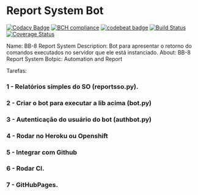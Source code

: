 # Report System Bot

[![Codacy Badge](https://api.codacy.com/project/badge/Grade/fd615a5c376c4271a8443d9c2fe52762)](https://app.codacy.com/app/afonsoaugustoventura/report_system_bot?utm_source=github.com&utm_medium=referral&utm_content=afonsoaugusto/report_system_bot&utm_campaign=Badge_Grade_Dashboard)
[![BCH compliance](https://bettercodehub.com/edge/badge/afonsoaugusto/report_system_bot?branch=master)](https://bettercodehub.com/)
[![codebeat badge](https://codebeat.co/badges/e7be72b2-8eaf-4427-be95-9250af42d7b3)](https://codebeat.co/projects/github-com-afonsoaugusto-report_system_bot-master)
[![Build Status](https://travis-ci.com/afonsoaugusto/report_system_bot.svg?branch=master)](https://travis-ci.com/afonsoaugusto/report_system_bot)
[![Coverage Status](https://coveralls.io/repos/github/afonsoaugusto/report_system_bot/badge.svg?branch=master)](https://coveralls.io/github/afonsoaugusto/report_system_bot?branch=master)

Name: BB-8 Report System
Description: Bot para apresentar o retorno do comandos executados no servidor que ele está instanciado.
About: BB-8 Report System
Botpic: Automation and Report

Tarefas:

### 1 - Relatórios simples do SO (reportsso.py).
### 2 - Criar o bot para executar a lib acima (bot.py)
### 3 - Autenticação do usuário do bot (authbot.py)
### 4 - Rodar no Heroku ou Openshift
### 5 - Integrar com Github
### 6 - Rodar CI.
### 7 - GitHubPages.
